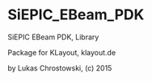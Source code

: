 # SiEPIC_EBeam_PDK
SiEPIC EBeam PDK, Library

Package for KLayout, klayout.de

by Lukas Chrostowski, (c) 2015


